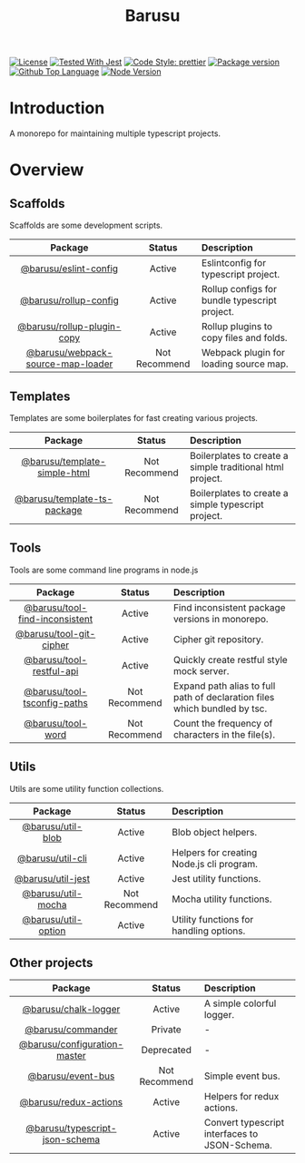 <header>
  <h1 align="center"><span>Barusu<span></h1>
</header>


[![License](https://img.shields.io/github/license/guanghechen/barusu)](#license)
[![Tested With Jest](https://img.shields.io/badge/tested_with-jest-9c465e.svg)](https://github.com/facebook/jest)
[![Code Style: prettier](https://img.shields.io/badge/code_style-prettier-ff69b4.svg?style=flat-square)](https://github.com/prettier/prettier)
[![Package version](https://img.shields.io/github/v/tag/guanghechen/barusu?include_prereleases&sort=semver)](https://github.com/guanghechen/barusu/tags)
[![Github Top Language](https://img.shields.io/github/languages/top/guanghechen/barusu)](https://github.com/guanghechen/barusu/search?l=typescript)
[![Node Version](https://img.shields.io/node/v/@barusu/chalk-logger)](https://github.com/guanghechen/barusu)

# Introduction


A monorepo for maintaining multiple typescript projects.

# Overview


## Scaffolds

Scaffolds are some development scripts.

   Package                                | Status        | Description
  :--------------------------------------:|:-------------:|:--------------------------------------
   [@barusu/eslint-config][]              | Active        | Eslintconfig for typescript project.
   [@barusu/rollup-config][]              | Active        | Rollup configs for bundle typescript project.
   [@barusu/rollup-plugin-copy][]         | Active        | Rollup plugins to copy files and folds.
   [@barusu/webpack-source-map-loader][]  | Not Recommend | Webpack plugin for loading source map.

[@barusu/eslint-config]: https://github.com/guanghechen/barusu/tree/master/scaffolds/eslint-config#readme
[@barusu/rollup-config]: https://github.com/guanghechen/barusu/tree/master/scaffolds/rollup-config#readme
[@barusu/rollup-plugin-copy]: https://github.com/guanghechen/barusu/tree/master/scaffolds/rollup-plugin-copy#readme
[@barusu/webpack-source-map-loader]: https://github.com/guanghechen/barusu/tree/master/scaffolds/webpack-source-map-loader#readme


## Templates

Templates are some boilerplates for fast creating various projects.

   Package                                | Status        | Description
  :--------------------------------------:|:-------------:|:--------------------------------------
   [@barusu/template-simple-html][]       | Not Recommend | Boilerplates to create a simple traditional html project.
   [@barusu/template-ts-package][]        | Not Recommend | Boilerplates to create a simple typescript project.

[@barusu/template-simple-html]: https://github.com/guanghechen/barusu/tree/master/templates/simple-html#readme
[@barusu/template-ts-package]: https://github.com/guanghechen/barusu/tree/master/templates/ts-package#readme

## Tools

  Tools are some command line programs in node.js

   Package                                | Status        | Description
  :--------------------------------------:|:-------------:|:--------------------------------------
   [@barusu/tool-find-inconsistent][]     | Active        | Find inconsistent package versions in monorepo.
   [@barusu/tool-git-cipher][]            | Active        | Cipher git repository.
   [@barusu/tool-restful-api][]           | Active        | Quickly create restful style mock server.
   [@barusu/tool-tsconfig-paths][]        | Not Recommend | Expand path alias to full path of declaration files which bundled by tsc.
   [@barusu/tool-word][]                  | Not Recommend | Count the frequency of characters in the file(s).

[@barusu/tool-find-inconsistent]: https://github.com/guanghechen/barusu/tree/master/tools/find-inconsistent#readme
[@barusu/tool-git-cipher]: https://github.com/guanghechen/barusu/tree/master/tools/git-cipher#readme
[@barusu/tool-restful-api]: https://github.com/guanghechen/barusu/tree/master/tools/restful-api#readme
[@barusu/tool-tsconfig-paths]: https://github.com/guanghechen/barusu/tree/master/tools/tsconfig-paths#readme
[@barusu/tool-word]: https://github.com/guanghechen/barusu/tree/master/tools/word#readme


## Utils

  Utils are some utility function collections.

   Package                                | Status        | Description
  :--------------------------------------:|:-------------:|:--------------------------------------
   [@barusu/util-blob][]                  | Active        | Blob object helpers.
   [@barusu/util-cli][]                   | Active        | Helpers for creating Node.js cli program.
   [@barusu/util-jest][]                  | Active        | Jest utility functions.
   [@barusu/util-mocha][]                 | Not Recommend | Mocha utility functions.
   [@barusu/util-option][]                | Active        | Utility functions for handling options.

[@barusu/util-blob]: https://github.com/guanghechen/barusu/tree/master/utils/blob#readme
[@barusu/util-cli]: https://github.com/guanghechen/barusu/tree/master/utils/cli#readme
[@barusu/util-jest]: https://github.com/guanghechen/barusu/tree/master/utils/jest#readme
[@barusu/util-mocha]: https://github.com/guanghechen/barusu/tree/master/utils/mocha#readme
[@barusu/util-option]: https://github.com/guanghechen/barusu/tree/master/utils/option#readme


## Other projects

   Package                                | Status        | Description
  :--------------------------------------:|:-------------:|:--------------------------------------
   [@barusu/chalk-logger][]               | Active        | A simple colorful logger.
   [@barusu/commander][]                  | Private       | -
   [@barusu/configuration-master][]       | Deprecated    | -
   [@barusu/event-bus][]                  | Not Recommend | Simple event bus.
   [@barusu/redux-actions][]              | Active        | Helpers for redux actions.
   [@barusu/typescript-json-schema][]     | Active        | Convert typescript interfaces to JSON-Schema.

[@barusu/chalk-logger]: https://github.com/guanghechen/barusu/tree/master/packages/chalk-logger#readme
[@barusu/commander]: https://github.com/guanghechen/barusu/tree/master/packages/commander#readme
[@barusu/configuration-master]: https://github.com/guanghechen/barusu/tree/master/packages/configuration-master#readme
[@barusu/event-bus]: https://github.com/guanghechen/barusu/tree/master/packages/event-bus#readme
[@barusu/redux-actions]: https://github.com/guanghechen/barusu/tree/master/packages/redux-actions#readme
[@barusu/typescript-json-schema]: https://github.com/guanghechen/barusu/tree/master/packages/typescript-json-schema#readme
